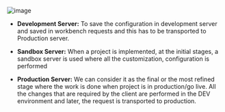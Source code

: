 ![image](https://user-images.githubusercontent.com/43572616/169943741-a792ad01-845e-41cc-bc02-36de97295d22.png)

* **Development Server:** To save the configuration in development server and saved in workbench requests and this has to be transported to Production server.

* **Sandbox Server:** When a project is implemented, at the initial stages, a sandbox server is used where all the customization, configuration is performed

* **Production Server:** We can consider it as the final or the most refined stage where the work is done when project is in production/go live. All the changes that are required by the client are performed in the DEV environment and later, the request is transported to production.
